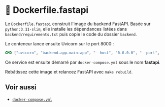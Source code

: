 # 🐋 Dockerfile.fastapi

Le `Dockerfile.fastapi` construit l'image du backend FastAPI. Basée sur `python:3.11-slim`,
elle installe les dépendances listées dans `backend/requirements.txt` puis copie
le code du dossier `backend`.

Le conteneur lance ensuite Uvicorn sur le port 8000 :
```Dockerfile
CMD ["uvicorn", "backend.app.main:app", "--host", "0.0.0.0", "--port", "8000"]
```
Ce service est ensuite démarré par `docker-compose.yml` sous le nom **fastapi**.

Rebâtissez cette image et relancez FastAPI avec `make rebuild`.

## Voir aussi

- [`docker-compose.yml`](docker-compose-yml.md)
